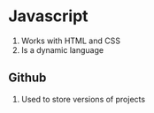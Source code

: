 # Javascript
1. Works with HTML and CSS
2. Is a dynamic language

## Github
1. Used to store versions of projects